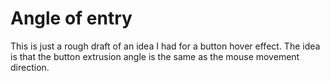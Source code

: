 # Angle of entry

This is just a rough draft of an idea I had for a button hover effect. The idea is that the button extrusion angle is the same as the mouse movement direction.



